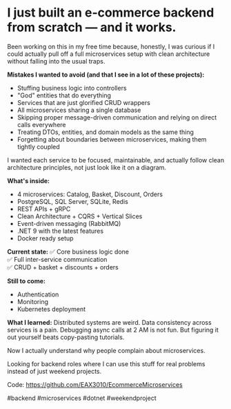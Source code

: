 # I just built an e-commerce backend from scratch — and it works.

Been working on this in my free time because, honestly, I was curious if I could actually pull off a full microservices setup with clean architecture without falling into the usual traps.

**Mistakes I wanted to avoid (and that I see in a lot of these projects):**
- Stuffing business logic into controllers
- "God" entities that do everything
- Services that are just glorified CRUD wrappers
- All microservices sharing a single database
- Skipping proper message-driven communication and relying on direct calls everywhere
- Treating DTOs, entities, and domain models as the same thing
- Forgetting about boundaries between microservices, making them tightly coupled

I wanted each service to be focused, maintainable, and actually follow clean architecture principles, not just look like it on a diagram.

**What's inside:**
- 4 microservices: Catalog, Basket, Discount, Orders
- PostgreSQL, SQL Server, SQLite, Redis
- REST APIs + gRPC
- Clean Architecture + CQRS + Vertical Slices
- Event-driven messaging (RabbitMQ)
- .NET 9 with the latest features
- Docker ready setup

**Current state:**
✅ Core business logic done  
✅ Full inter-service communication  
✅ CRUD + basket + discounts + orders

**Still to come:**
- Authentication
- Monitoring  
- Kubernetes deployment

**What I learned:**
Distributed systems are weird. Data consistency across services is a pain. Debugging async calls at 2 AM is not fun. But figuring it out yourself beats copy-pasting tutorials.

Now I actually understand why people complain about microservices.

Looking for backend roles where I can use this stuff for real problems instead of just weekend projects.

Code: https://github.com/EAX3010/EcommerceMicroservices

#backend #microservices #dotnet #weekendproject